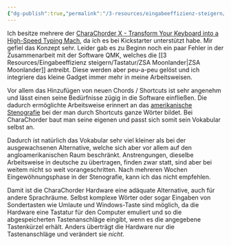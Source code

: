 ```yaml
---
{"dg-publish":true,"permalink":"/3-resources/eingabeeffizienz-steigern/chara-chorder/chara-chorder/","created":"2024-06-23T19:46:00.220+02:00","updated":"2024-04-20T21:25:25.174+02:00"}
---
```



Ich besitze mehrere der [CharaChorder X - Transform Your Keyboard into a High-Speed Typing Mach](https://www.charachorder.com/en-de/products/charachorder-x), da ich es bei Kickstarter unterstützt habe. Mir gefiel das Konzept sehr. Leider gab es zu Beginn noch ein paar Fehler in der Zusammenarbeit mit der Software QMK, welches die [[3 Resources/Eingabeeffizienz steigern/Tastatur/ZSA Moonlander\|ZSA Moonlander]] antreibt. 
Diese werden aber peu-a-peu gelöst und ich integriere das kleine Gadget immer mehr in meine Arbeitsweisen.

Vor allem das Hinzufügen von neuen Chords / Shortcuts ist sehr angenehm und lässt einen seine Bedürfnisse zügig in die Software einfließen.
Die dadurch ermöglichte Arbeitsweise erinnert an das [amerikanische Stenografie](https://de.wikipedia.org/wiki/Maschinenstenografie) bei der man durch Shortcuts ganze Wörter bildet. Bei CharaChorder baut man seine eigenen und passt sich somit sein Vokabular selbst an.

Dadurch ist natürlich das Vokabular sehr viel kleiner als bei der ausgewachsenen Alternative, welche sich aber vor allem auf den angloamerikanischen Raum beschränkt. Anstrengungen, dieselbe Arbeitsweise in deutsche zu übertragen, finden zwar statt, sind aber bei weitem nicht so weit vorangeschritten. Nach mehreren Wochen Eingewöhnungsphase in der Stenografie, kann ich das nicht empfehlen.

Damit ist die CharaChorder Hardware eine adäquate Alternative, auch für andere Sprachräume. Selbst komplexe Wörter oder sogar Eingaben von Sondertasten wie Umlaute und Windows-Taste sind möglich, da die Hardware eine Tastatur für den Computer emuliert und so die abgespeicherten Tastenanschläge eingibt, wenn es die angegebene Tastenkürzel erhält. Anders überträgt die Hardware nur die Tastenanschläge und verändert sie *nicht*.
